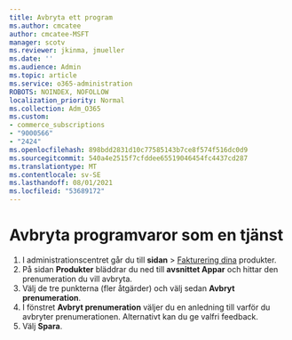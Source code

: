```yaml
---
title: Avbryta ett program
ms.author: cmcatee
author: cmcatee-MSFT
manager: scotv
ms.reviewer: jkinma, jmueller
ms.date: ''
ms.audience: Admin
ms.topic: article
ms.service: o365-administration
ROBOTS: NOINDEX, NOFOLLOW
localization_priority: Normal
ms.collection: Adm_O365
ms.custom:
- commerce_subscriptions
- "9000566"
- "2424"
ms.openlocfilehash: 898bdd2831d10c77585143b7ce8f574f516dc0d9
ms.sourcegitcommit: 540a4e2515f7cfddee65519046454fc4437cd287
ms.translationtype: MT
ms.contentlocale: sv-SE
ms.lasthandoff: 08/01/2021
ms.locfileid: "53689172"
---
```

# <a name="how-to-cancel-software-as-a-service-apps"></a>Avbryta programvaror som en tjänst

1. I administrationscentret går du till **sidan**  >  [Fakturering dina](https://go.microsoft.com/fwlink/p/?linkid=842054) produkter.
2. På sidan **Produkter** bläddrar du ned till **avsnittet Appar** och hittar den prenumeration du vill avbryta. 
3. Välj de tre punkterna (fler åtgärder) och välj sedan **Avbryt prenumeration**.
4. I fönstret **Avbryt prenumeration** väljer du en anledning till varför du avbryter prenumerationen. Alternativt kan du ge valfri feedback.
5. Välj **Spara**.